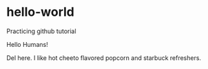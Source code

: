 # hello-world
Practicing github tutorial

Hello Humans!

Del here. I like hot cheeto flavored popcorn and starbuck refreshers.
